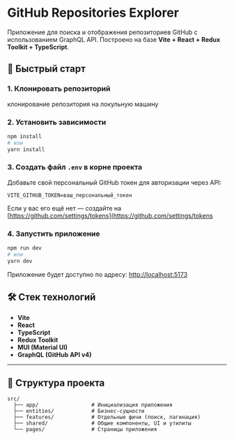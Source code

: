 # GitHub Repositories Explorer

Приложение для поиска и отображения репозиториев GitHub с использованием GraphQL API. Построено на базе **Vite + React + Redux Toolkit + TypeScript**.

## 🚀 Быстрый старт

### 1. Клонировать репозиторий

клонирование репозитория на локульную машину

### 2. Установить зависимости

```bash
npm install
# или
yarn install
```

### 3. Создать файл `.env` в корне проекта

Добавьте свой персональный GitHub токен для авторизации через API:

```
VITE_GITHUB_TOKEN=ваш_персональный_токен
```

Если у вас его ещё нет — создайте на [https://github.com/settings/tokens](https://github.com/settings/tokens

### 4. Запустить приложение

```bash
npm run dev
# или
yarn dev
```

Приложение будет доступно по адресу: [http://localhost:5173](http://localhost:5173)

## 🛠️ Стек технологий

- **Vite**
- **React**
- **TypeScript**
- **Redux Toolkit**
- **MUI (Material UI)**
- **GraphQL (GitHub API v4)**

---

## 📂 Структура проекта

```
src/
  ├── app/                 # Инициализация приложения
  ├── entities/            # Бизнес-сущности
  ├── features/            # Отдельные фичи (поиск, пагинация)
  ├── shared/              # Общие компоненты, UI и утилиты
  └── pages/               # Страницы приложения
```
